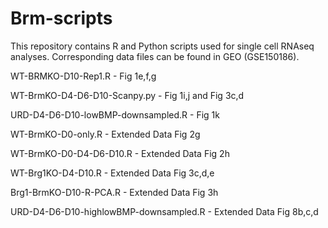 # Brm-scripts

This repository contains R and Python scripts used for single cell RNAseq analyses. Corresponding data files can be found in GEO (GSE150186).

WT-BRMKO-D10-Rep1.R - Fig 1e,f,g

WT-BrmKO-D4-D6-D10-Scanpy.py - Fig 1i,j and Fig 3c,d

URD-D4-D6-D10-lowBMP-downsampled.R - Fig 1k

WT-BrmKO-D0-only.R - Extended Data Fig 2g

WT-BrmKO-D0-D4-D6-D10.R - Extended Data Fig 2h

WT-Brg1KO-D4-D10.R - Extended Data Fig 3c,d,e

Brg1-BrmKO-D10-R-PCA.R - Extended Data Fig 3h

URD-D4-D6-D10-highlowBMP-downsampled.R - Extended Data Fig 8b,c,d


